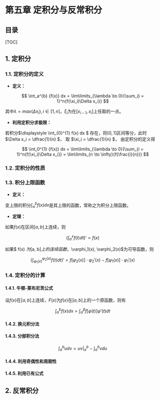 第五章 定积分与反常积分
======

目录
----

[TOC]

## 1. 定积分

### 1.1. 定积分的定义

- **定义：**

$$
\int_a^{b} {f(x)} dx = \lim\limits_{\lambda \to 0}{\sum_{i = 1}^n{f(\xi_i)\Delta x_i}}
$$

其中$\lambda = max\{\Delta x_i\}, i\in [1, n]$，$\xi_i$为在$[x_{i - 1}, x_i]$上任取的一点。

- **利用定积分求极限：**

若积分$\displaystyle \int_{0}^{1} f(x) dx $ 存在，将$[0, 1]$区间等分，此时$\Delta x_i = \dfrac{1}{n} $， 取 $\xi_i = \dfrac{1}{n} $， 由定积分的定义得

$$
\int_0^{1} {f(x)} dx = \lim\limits_{\lambda \to 0}{\sum_{i = 1}^n{f(\xi_i)\Delta x_i}} = \lim\limits_{n \to \infty}{f(\frac{i}{n})}
$$

### 1.2. 定积分的性质

### 1.3. 积分上限函数

- **定义：**

变上限的积分$\displaystyle \int_a^{b} {f(x)} dx$是其上限的函数，常称之为积分上限函数。

- **定理：**

如果$f(x)$在区间$[a, b]$上连续，则

$$
( \int_{a}^{x} f(t) dt )' = f(x)
$$

如果$ f(x) $为$[a, b]$上的连续函数，$\varphi_1(x), \varphi_2(x)$为可导函数，则

$$
( \int_{\varphi_1(x)}^{\varphi_2(x)} f(t) dt )' = f[ \varphi_2(x) ] \cdot \varphi_2'(x) - f[ \varphi_1(x) ] \cdot \varphi_1'(x)
$$

### 1.4. 定积分的计算

#### 1.4.1. 牛顿-莱布尼茨公式

设$f(x)$在$[a, b]$上连续，$F(x)$为$f(x)$在$[a, b]$上的一个原函数，则有

$$
\int_{a}^{b} f(x) dx = \int_{\alpha}^{\beta} f[\varphi(t)] \varphi'(t) dt
$$

#### 1.4.2. 换元积分法

#### 1.4.3. 分部积分法

$$
\int_{a}^{b} u dv = uv \Big|_a^b - \int_{a}^{b} v du
$$

#### 1.4.4. 利用奇偶性和周期性

#### 1.4.5. 利用已有公式

## 2. 反常积分
